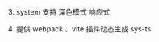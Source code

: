 <!-- 1. 使用 customConditions 替换掉 clean-package -->
<!-- 2. stylesFn 支持 aliases -->

3. system 支持 深色模式 响应式
<!-- 4. .test.ts 需使用 `"types": ["@testing-library/jest-dom/jest-globals", "node", "react"],` -->

4. 提供 webpack 、vite 插件动态生成 sys-ts
